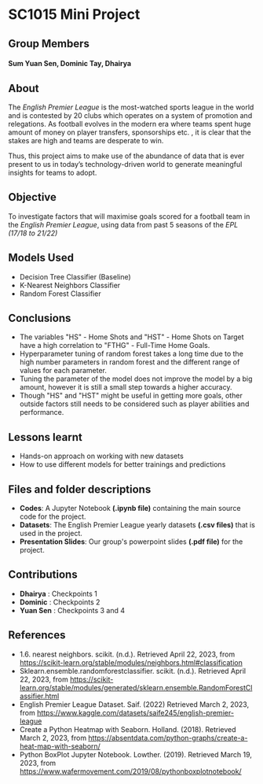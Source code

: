 # SC1015 Mini Project

## Group Members
#### Sum Yuan Sen, Dominic Tay, Dhairya

## About

The *English Premier League* is the most-watched sports league in the world and is contested by 20 clubs which operates on a system of promotion and relegations. 
As football evolves in the modern era where teams spent huge amount of money on player transfers, sponsorships etc. , it is clear that the stakes are high and teams are desperate to win.

Thus, this project aims to make use of the abundance of data that is ever present to us in today’s technology-driven world to generate meaningful insights for teams to adopt. 


## Objective

To investigate factors that will maximise goals scored for a football team in the *English Premier League*, using data from past 5 seasons of the *EPL (17/18 to 21/22)*

## Models Used

 * Decision Tree Classifier (Baseline)
 * K-Nearest Neighbors Classifier
 * Random Forest Classifier

## Conclusions


* The variables "HS" - Home Shots and "HST" - Home Shots on Target have a high correlation to "FTHG" - Full-Time Home Goals.
* Hyperparameter tuning of random forest takes a long time due to the high number parameters in random forest and the different range of values for each parameter.
* Tuning the parameter of the model does not improve the model by a big amount, however it is still a small step towards a higher accuracy.
* Though "HS" and "HST" might be useful in getting more goals, other outside factors still needs to be considered such as player abilities and performance. 

## Lessons learnt

* Hands-on approach on working with new datasets
* How to use different models for better trainings and predictions



## Files and folder descriptions
* **Codes**: A Jupyter Notebook **(.ipynb file)** containing the main source code for the project.
* **Datasets**: The English Premier League yearly datasets **(.csv files)** that is used in the project.
* **Presentation Slides**: Our group's powerpoint slides **(.pdf file)** for the project.

## Contributions

* **Dhairya** : Checkpoints 1 
* **Dominic** : Checkpoints 2 
* **Yuan Sen** : Checkpoints 3 and 4

## References
* 1.6. nearest neighbors. scikit. (n.d.). Retrieved April 22, 2023, from https://scikit-learn.org/stable/modules/neighbors.html#classification
* Sklearn.ensemble.randomforestclassifier. scikit. (n.d.). Retrieved April 22, 2023, from https://scikit-learn.org/stable/modules/generated/sklearn.ensemble.RandomForestClassifier.html
* English Premier League Dataset. Saif. (2022) Retrieved March 2, 2023, from  https://www.kaggle.com/datasets/saife245/english-premier-league
* Create a Python Heatmap with Seaborn. Holland. (2018). Retrieved March 2, 2023, from https://absentdata.com/python-graphs/create-a-heat-map-with-seaborn/
* Python BoxPlot Jupyter Notebook. Lowther. (2019). Retrieved March 19, 2023, from https://www.wafermovement.com/2019/08/pythonboxplotnotebook/

